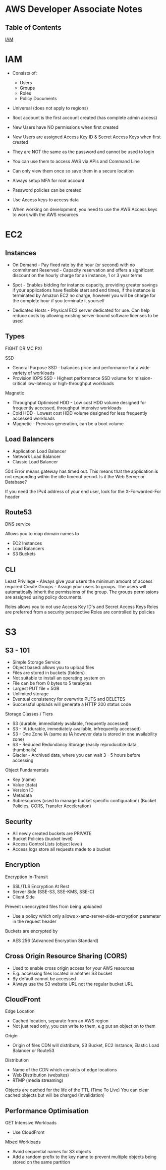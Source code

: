 # AWS Developer Associate Notes

## Table of Contents  
[IAM](#IAM)

# <a name="IAM"/>IAM
- Consists of:
  - Users
  - Groups
  - Roles
  - Policy Documents

- Universal (does not apply to regions)
- Root account is the first account created (has complete admin access)
- New Users have NO permissions when first created
- New Users are assigned Access Key ID & Secret Access Keys when first created
- They are NOT the same as the password and cannot be used to login
- You can use them to access AWS via APIs and Command Line
- Can only view them once so save them in a secure location
- Always setup MFA for root account
- Password policies can be created
- Use Access keys to access data

- When working on development, you need to use the AWS Access keys to work with the AWS resources

# EC2
## Instances
- On Demand - Pay fixed rate by the hour (or second) with no commitment
Reserved - Capacity reservation and offers a significant discount on the hourly charge for an instance, 1 or 3 year terms

- Spot - Enables bidding for instance capacity, providing greater savings if your applications have flexible start and end times, if the instance is terminated by Amazon EC2 no charge, however you will be charge for the complete hour if you terminate it yourself

- Dedicated Hosts - Physical EC2 server dedicated for use. Can help reduce costs by allowing existing server-bound software licenses to be used

## Types
FIGHT DR MC PX!

SSD 
- General Purpose SSD - balances price and performance for a wide variety of workloads
- Provision IOPS SSD - Highest performance SSD volume for mission-critical low-latency or high-throughput workloads

Magnetic
- Throughput Optimised HDD - Low cost HDD volume designed for frequently accessed, throughput intensive workloads
- Cold HDD - Lowest cost HDD volume designed for less frequently accessed workloads
- Magnetic - Previous generation, can be a boot volume

## Load Balancers
- Application Load Balancer
- Network Load Balancer
- Classic Load Balancer

504 Error means gateway has timed out. This means that the application is not responding within the idle timeout period. Is it the Web Server or Database?

If you need the IPv4 address of your end user, look for the X-Forwarded-For header

## Route53
DNS service

Allows you to map domain names to
- EC2 Instances
- Load Balancers
- S3 Buckets

## CLI
Least Privilege - Always give your users the minimum amount of access required
Create Groups - Assign your users to groups. The users will automatically inherit the permissions of the group. The groups permissions are assigned using policy documents.

Roles allows you to not use Access Key ID's and Secret Access Keys
Roles are preferred from a security perspective
Roles are controlled by policies

# S3
## S3 - 101
- Simple Storage Service
- Object based: allows you to upload files
- Files are stored in buckets (folders)
- Not suitable to install an operating system on
- File can be from 0 bytes to 5 terabytes
- Largest PUT file = 5GB
- Unlimited storage
- Eventual consistency for overwrite PUTS and DELETES
- Successful uploads will generate a HTTP 200 status code

Storage Classes / Tiers
- S3 (durable, immediately available, frequently accessed)
- S3 - IA (durable, immediately available, infrequently accessed)
- S3 - One Zone IA (same as IA however data is stored in one availability zone)
- S3 - Reduced Redundancy Storage (easily reproducible data, thumbnails)
- Glacier - Archived data, where you can wait 3 - 5 hours before accessing

Object Fundamentals
- Key (name)
- Value (data)
- Version ID
- Metadata
- Subresources (used to manage bucket specific configuration)
(Bucket Policies, CORS, Transfer Acceleration)

## Security
- All newly created buckets are PRIVATE
- Bucket Policies (bucket level)
- Access Control Lists (object level)
- Access logs store all requests made to a bucket

## Encryption
Encryption In-Transit 
- SSL/TLS
Encryption At Rest
- Server Side (SSE-S3, SSE-KMS, SSE-C)
- Client Side

Prevent unencrypted files from being uploaded
- Use a policy which only allows x-amz-server-side-encryption parameter in the request header

Buckets are encrypted by 
- AES 256 (Advanced Encryption Standard)

## Cross Origin Resource Sharing (CORS)
- Used to enable cross origin access for your AWS resources
- E.g. accessing files located in another S3 bucket
- By default cannot be accessed
- Always use the S3 website URL not the regular bucket URL

## CloudFront
Edge Location
- Cached location, separate from an AWS region
- Not just read only, you can write to them, e.g put an object on to them

Origin
- Origin of files CDN will distribute, S3 Bucket, EC2 Instance, Elastic Load Balancer or Route53

Distribution
- Name of the CDN which consists of edge locations
- Web Distribution (websites)
- RTMP (media streaming)

Objects are cached for the life of the TTL (Time To Live)
You can clear cached objects but will be charged (Invalidation)

## Performance Optimisation
GET Intensive Workloads 
- Use CloudFront

Mixed Workloads
- Avoid sequential names for S3 objects
- Add a random prefix to the key name to prevent multiple objects being stored on the same partition
